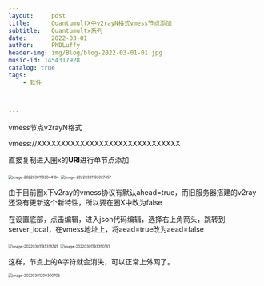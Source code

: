 ```yaml
---
layout:     post
title:      QuantumultX中v2rayN格式vmess节点添加
subtitle:   Quantumultx系列
date:       2022-03-01
author:     PhDLuffy
header-img: img/Blog/blog-2022-03-01-01.jpg
music-id: 1454317928
catalog: true
tags:
    - 软件



---
```




vmess节点v2rayN格式

vmess://XXXXXXXXXXXXXXXXXXXXXXXXXXXXXX

直接复制进入圈x的**URI**进行单节点添加



<img src="https://cdn.jsdelivr.net/gh/PhDLuffy/PicGo@master/img/image-20220301193044184.png" alt="image-20220301193044184" style="zoom:50%;" />

<img src="https://cdn.jsdelivr.net/gh/PhDLuffy/PicGo@master/img/image-20220301193027457.png" alt="image-20220301193027457" style="zoom:50%;" />

由于目前圈x下v2ray的vmess协议有默认ahead=true，而旧服务器搭建的v2ray还没有更新这个新特性，所以要在圈X中改为false

在设置底部，点击编辑，进入json代码编辑，选择右上角箭头，跳转到server_local，在vmess地址上，将aead=true改为aead=false



<img src="https://cdn.jsdelivr.net/gh/PhDLuffy/PicGo@master/img/image-20220301193318745.png" alt="image-20220301193318745" style="zoom:50%;" />

<img src="https://cdn.jsdelivr.net/gh/PhDLuffy/PicGo@master/img/image-20220301193350181.png" alt="image-20220301193350181" style="zoom:50%;" />

这样，节点上的A字符就会消失，可以正常上外网了。



<img src="https://cdn.jsdelivr.net/gh/PhDLuffy/PicGo@master/img/image-20220301200300706.png" alt="image-20220301200300706" style="zoom:50%;" />

